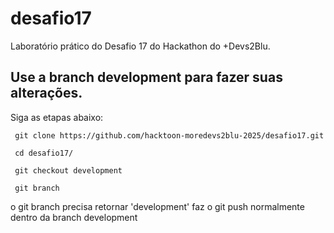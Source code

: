# desafio17
Laboratório prático do Desafio 17 do Hackathon do +Devs2Blu.

## Use a branch development para fazer suas alterações.
Siga as etapas abaixo:
```
 git clone https://github.com/hacktoon-moredevs2blu-2025/desafio17.git

 cd desafio17/

 git checkout development

 git branch
```

o git branch precisa retornar 'development'
faz o git push normalmente dentro da branch development